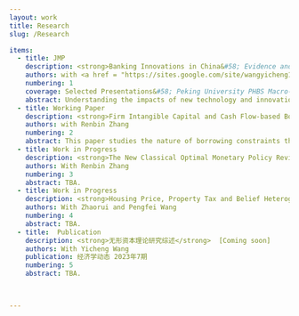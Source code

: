 ```yaml
---
layout: work
title: Research
slug: /Research

items:
  - title: JMP
    description: <strong>Banking Innovations in China&#58; Evidence and Welfare Implications</strong> [<a href="https://www.dropbox.com/scl/fi/2p5fj65j57haz12q2g3pc/main_file.pdf?rlkey=ivkxct0qd8q0ccz2tbrs5auwv&dl=0" target="_blank">pdf</a>]  
    authors: with <a href = "https://sites.google.com/site/wangyicheng1192/" target="_blank">Yicheng Wang</a> and <a href = "https://xuzhiwei09.wixsite.com/econ/research" target="_blank">Zhiwei Xu</a> 
    numbering: 1
    coverage: Selected Presentations&#58; Peking University PHBS Macro-Finance Reading Group; 7th Peking-NUS Annual conference; Sargent Institute of Quantitative Economics and Finance Workshop; 6th China and Development Annual Conference (Shanghai Jiao Tong U) 2023; CICM 2023; CFRC 2023
    abstract: Understanding the impacts of new technology and innovations on the banking sector is important and of growing interest. However, there is limited research on the detailed channels of the impacts, and consequently, the evaluations for the aggregate welfare implications. We contribute both empirically and quantitatively. We use bank panel dataset and construct a new measure of overall banking innovations to document that banking innovations can reduce marginal net costs, which improve efficiency and may unintended increase bank risk-taking. We show the finding is quite robust under a battery of checks. In a new structural, quantitative model, banks with heterogeneous capital choose investment in innovation and also risky lending, face regulations on the capital requirement and have limited liability. When aggregate new technology improves, it can reduce financial intermediation costs and social deadweight loss; however, it will also change the bank's risk consideration and increases moral hazard when the cost is largely reduced. We also find several other new implications for R\&D investment credit policy and Capital Requirement policy.
  - title: Working Paper
    description: <strong>Firm Intangible Capital and Cash Flow-based Borrowing Constraints</strong> 
    authors: with Renbin Zhang
    numbering: 2
    abstract: This paper studies the nature of borrowing constraints that firms face in an increasingly intangible economy. Using US non-financial firm-level data, we document that for intangible-intensive firms, investment is less sensitive to monetary shocks. We further provide evidence that intangible-intensive firms are more likely to borrow under cash flow-based contracts. Motivated by these findings, we build a quantitative dynamic general equilibrium model of intangible capital and endogenous loan contracts. Heterogeneous firms with ex ante identical capital structure choose loan contracts based on their idiosyncratic risks in intangible productivity efficiency. At the aggregate level, firm borrowings are subject to both asset-based part and cash flow-based part, which tightly links with its intangible capital ratio. Using this framework, we will be able to discuss not only the relevance of cash flow-based borrowing associated with the rising intangible capital, but also rationalize the empirical findings.
  - title: Work in Progress
    description: <strong>The New Classical Optimal Monetary Policy Revisited</strong> [Coming soon]
    authors: With Renbin Zhang
    numbering: 3
    abstract: TBA.
  - title: Work in Progress
    description: <strong>Housing Price, Property Tax and Belief Heterogeneity</strong>  [Coming soon]
    authors: With Zhaorui and Pengfei Wang
    numbering: 4
    abstract: TBA.
  - title:  Publication
    description: <strong>无形资本理论研究综述</strong>  [Coming soon]
    authors: With Yicheng Wang
    publication: 经济学动态 2023年7期
    numbering: 5
    abstract: TBA.
    


---
```


<br />
<br />
